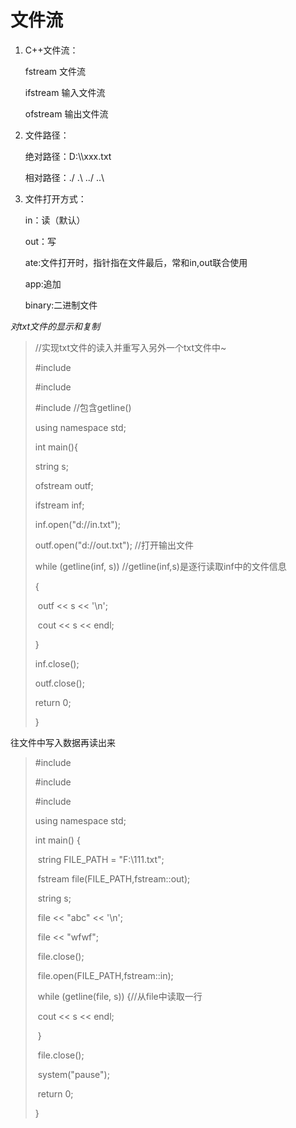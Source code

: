 # 文件流

1. C++文件流：

   fstream 文件流

   ifstream 输入文件流

   ofstream 输出文件流

2. 文件路径：

   绝对路径：D:\\\xxx.txt

   相对路径：./  .\        ../   ..\

3. 文件打开方式：

   in：读（默认）

   out：写

   ate:文件打开时，指针指在文件最后，常和in,out联合使用

   app:追加

   binary:二进制文件

*对txt文件的显示和复制*

> //实现txt文件的读入并重写入另外一个txt文件中~
>
> #include<fstream>
>
> #include<iostream>
>
> #include<string>     //包含getline()
>
> using namespace std;
>
> int main(){
>
> string s;
>
> ofstream outf;
>
> ifstream inf;
>
>  inf.open("d://in.txt"); 
>
> outf.open("d://out.txt"); //打开输出文件
>
>  while (getline(inf, s))      //getline(inf,s)是逐行读取inf中的文件信息
>
>  {
>
> ​     outf << s << '\n';
>
> ​     cout << s << endl;
>
>  }
>
>  inf.close();
>
>  outf.close();
>
>  return 0;
>
> }

往文件中写入数据再读出来

>  #include<iostream>
>
>  #include<fstream>
>
>  #include<string>
>
>  using namespace std;
>
>  int main() {
>
>  ​	string FILE_PATH = "F:\\111.txt";
>
>  ​	fstream file(FILE_PATH,fstream::out);
>
>  ​	string s;
>
>  ​	file << "abc" << '\n';
>
>  ​	file << "wfwf";
>
>  ​	file.close();
>
>  ​	file.open(FILE_PATH,fstream::in);
>
>  ​	while (getline(file, s)) {//从file中读取一行
>
>  ​		cout  << s << endl;
>
>  ​	}
>
>  ​	file.close();
>
>  ​	system("pause");
>
>  ​	return 0;
>
>  }